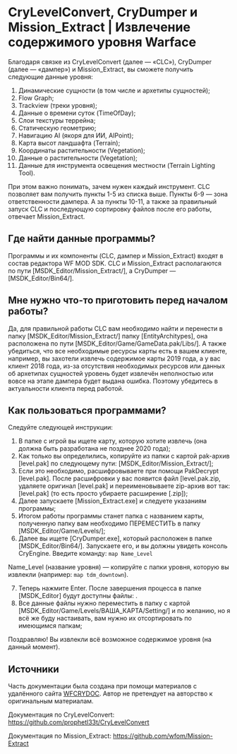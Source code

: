 # CryLevelConvert, CryDumper и Mission_Extract | Извлечение содержимого уровня Warface

Благодаря связке из CryLevelConvert (далее — «CLC»), CryDumper (далее — «дампер») и Mission_Extract, вы сможете получить следующие данные уровня:
1. Динамические сущности (в том числе и архетипы сущностей);
2. Flow Graph;
3. Trackview (треки уровня);
4. Данные о времени суток (TimeOfDay);
5. Слои текстуры террейна;
6. Статическую геометрию;
7. Навигацию AI (якоря для ИИ, AIPoint);
8. Карта высот ландшафта (Terrain);
9. Координаты растительности (Vegetation);
10. Данные о растительности (Vegetation);
11. Данные для инструмента освещения местности (Terrain Lighting Tool).

При этом важно понимать, зачем нужен каждый инструмент. CLC позволяет вам получить пункты 1-5 из списка выше. Пункты 6-9 — зона ответственности дампера. А за пункты 10-11, а также за правильный запуск CLC и последующую сортировку файлов после его работы, отвечает Mission_Extract.

## Где найти данные программы?

Программы и их компоненты (CLC, дампер и Mission_Extract) входят в состав редактора WF MOD SDK. CLC и Mission_Extract располагаются по пути \[MSDK_Editor/Mission_Extract/\], а CryDumper — \[MSDK_Editor/Bin64/\].

## Мне нужно что-то приготовить перед началом работы?

Да, для правильной работы CLC вам необходимо найти и перенести в папку \[MSDK_Editor/Mission_Extract/\] папку \[EntityArchitypes\], она расположена по пути \[MSDK_Editor/Game/GameData.pak/Libs/\]. А также убедиться, что все необходимые ресурсы карты есть в вашем клиенте, например, вы захотели извлечь содержимое карты 2019 года, а у вас клиент 2018 года, из-за отсутствия необходимых ресурсов или данных об архетипах сущностей уровень будет извлечён неполностью или вовсе на этапе дампера будет выдана ошибка. Поэтому убедитесь в актуальности клиента перед работой.

## Как пользоваться программами?

Следуйте следующей инструкции:
1. В папке с игрой вы ищете карту, которую хотите извлечь (она должна быть разработана не позднее 2020 года);
2. Как только вы определились, копируйте из папки с картой pak-архив \[level.pak\] по следующему пути: \[MSDK_Editor/Mission_Extract/\];
3. Если это необходимо, расшифровываете при помощи PakDecrypt \[level.pak\]. После расшифровки у вас появится файл \[level.pak.zip\, удаляете оригинал \[level.pak\] и переименовываете zip-архив вот так: \[level.pak\] (то есть просто убираете расширение \[.zip\]);
4. Далее запускаете \[Mission_Extract.exe\] и следуете указаниям программы;
5. Итогом работы программы станет папка с названием карты, полученную папку вам необходимо ПЕРЕМЕСТИТЬ в папку \[MSDK_Editor/Game/Levels/\];
6. Далее вы ищете \[CryDumper.exe\], который расположен в папке \[MSDK_Editor/Bin64/\]. Запускаете его, и вы должны увидеть консоль CryEngine. Введите команду: ``` map Name_Level ```

Name_Level (название уровня) — копируйте с папки уровня, которую вы извлекли (например: ``` map tdm_downtown ```).

7. Теперь нажмите Enter. После завершения процесса в папке \[MSDK_Editor\] будут доступны файлы: .
8. Все данные файлы нужно переместить в папку с картой \[MSDK_Editor/Game/Levels/ВАША_КАРТА/Setting/\] и по желанию, но я всё же буду настаивать, вам нужно их отсортировать по имеющимся папкам;

Поздравляю! Вы извлекли всё возможное содержимое уровня (на данный момент).

## Источники

Часть документации была создана при помощи материалов с удалённого сайта [WFCRYDOC](https://wfcrydoc.fandom.com/ru/wiki/CryLevelConvert_и_CryDumper). Автор не претендует на авторство к оригинальным материалам.

Документация по CryLevelConvert: https://github.com/prophetl33t/CryLevelConvert

Документация по Mission_Extract: https://github.com/wfom/Mission-Extract
